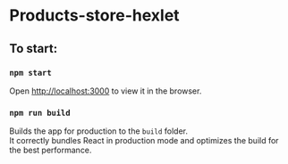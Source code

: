 # Products-store-hexlet

## To start:
### `npm start`

Open [http://localhost:3000](http://localhost:3000) to view it in the browser.
### `npm run build`

Builds the app for production to the `build` folder.\
It correctly bundles React in production mode and optimizes the build for the best performance.
